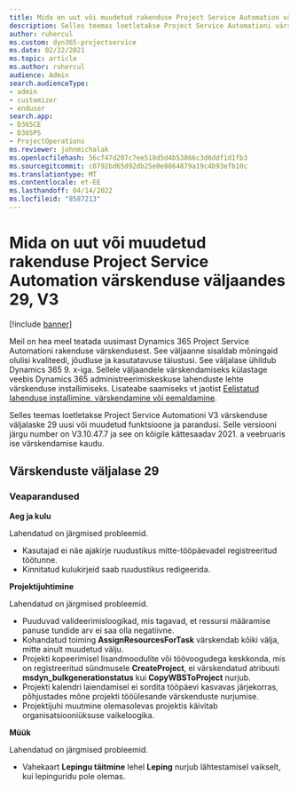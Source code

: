 ```yaml
---
title: Mida on uut või muudetud rakenduse Project Service Automation värskenduse väljaandes 29, V3
description: Selles teemas loetletakse Project Service Automationi värskenduse väljalaske 29, V3 saadaolevaid funktsioone ja parandusi.
author: ruhercul
ms.custom: dyn365-projectservice
ms.date: 02/22/2021
ms.topic: article
ms.author: ruhercul
audience: Admin
search.audienceType:
- admin
- customizer
- enduser
search.app:
- D365CE
- D365PS
- ProjectOperations
ms.reviewer: johnmichalak
ms.openlocfilehash: 56cf47d207c7ee518d5d4b53866c3d6ddf1d1fb3
ms.sourcegitcommit: c0792bd65d92db25e0e8864879a19c4b93efb10c
ms.translationtype: MT
ms.contentlocale: et-EE
ms.lasthandoff: 04/14/2022
ms.locfileid: "8587213"
---
```

# <a name="whats-new-or-changed-in-project-service-automation-update-release-29-v3"></a>Mida on uut või muudetud rakenduse Project Service Automation värskenduse väljaandes 29, V3

[!include [banner](../includes/psa-now-project-operations.md)]

Meil on hea meel teatada uusimast Dynamics 365 Project Service Automationi rakenduse värskendusest. See väljaanne sisaldab mõningaid olulisi kvaliteedi, jõudluse ja kasutatavuse täiustusi. See väljalase ühildub Dynamics 365 9. x-iga. Sellele väljaandele värskendamiseks külastage veebis Dynamics 365 administreerimiskeskuse lahenduste lehte värskenduse installimiseks. Lisateabe saamiseks vt jaotist [Eelistatud lahenduse installimine, värskendamine või eemaldamine](/power-platform/admin/install-remove-preferred-solution).

Selles teemas loetletakse Project Service Automationi V3 värskenduse väljalaske 29 uusi või muudetud funktsioone ja parandusi. Selle versiooni järgu number on V3.10.47.7 ja see on kõigile kättesaadav 2021. a veebruaris ise värskendamise kaudu.

## <a name="update-release-29"></a>Värskenduste väljalase 29

### <a name="bug-fixes"></a>Veaparandused

**Aeg ja kulu**

Lahendatud on järgmised probleemid.

- Kasutajad ei näe ajakirje ruudustikus mitte-tööpäevadel registreeritud töötunne.
- Kinnitatud kulukirjeid saab ruudustikus redigeerida.

**Projektijuhtimine**

Lahendatud on järgmised probleemid.

- Puuduvad valideerimisloogikad, mis tagavad, et ressursi määramise panuse tundide arv ei saa olla negatiivne.
- Kohandatud toiming **AssignResourcesForTask** värskendab kõiki välja, mitte ainult muudetud välju.
- Projekti kopeerimisel lisandmoodulite või töövoogudega keskkonda, mis on registreeritud sündmusele **CreateProject**, ei värskendatud atribuuti **msdyn_bulkgenerationstatus** kui **CopyWBSToProject** nurjub.
- Projekti kalendri laiendamisel ei sordita tööpäevi kasvavas järjekorras, põhjustades mõne projekti tööülesande värskenduste nurjumise.
- Projektijuhi muutmine olemasolevas projektis käivitab organisatsiooniüksuse vaikeloogika.

**Müük**

Lahendatud on järgmised probleemid.

- Vahekaart **Lepingu täitmine** lehel **Leping** nurjub lähtestamisel vaikselt, kui lepinguridu pole olemas.
